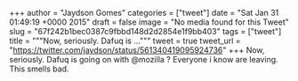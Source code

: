 
+++
author = "Jaydson Gomes"
categories = ["tweet"]
date = "Sat Jan 31 01:49:19 +0000 2015"
draft = false
image = "No media found for this Tweet"
slug = "67f242b1bec0387c9fbbd148d2d2854e1f9bb403"
tags = ["tweet"]
title = """Now, seriously. Dafuq is ..."""
tweet = true
tweet_url = "https://twitter.com/jaydson/status/561340419095924736"
+++
Now, seriously. Dafuq is going on with @mozilla ? Everyone i know are leaving. This smells bad.
